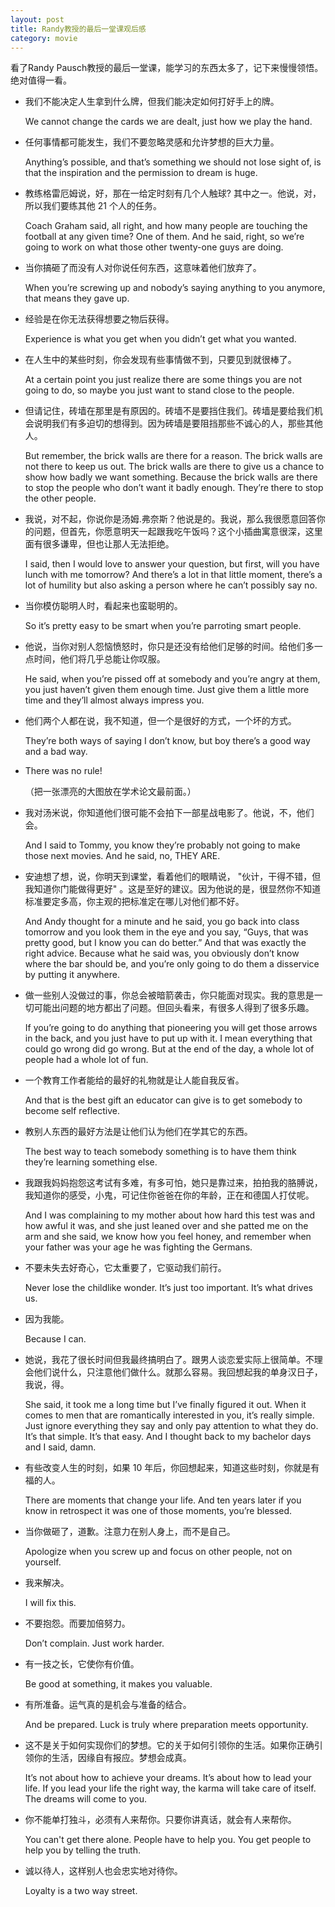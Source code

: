 ```yaml
---
layout: post
title: Randy教授的最后一堂课观后感
category: movie
---
```


看了Randy Pausch教授的最后一堂课，能学习的东西太多了，记下来慢慢领悟。绝对值得一看。

- 我们不能决定人生拿到什么牌，但我们能决定如何打好手上的牌。

    We cannot change the cards we are dealt, just how we play the hand.

- 任何事情都可能发生，我们不要忽略灵感和允许梦想的巨大力量。

    Anything’s possible, and that’s something we should not lose sight of, is that the inspiration and the permission to dream is huge.

- 教练格雷厄姆说，好，那在一给定时刻有几个人触球? 其中之一。他说，对，所以我们要练其他 21 个人的任务。

    Coach Graham said, all right, and how many people are touching the football at any given time? One of them. And he said, right, so we’re going to work on what those other twenty-one guys are doing.

- 当你搞砸了而没有人对你说任何东西，这意味着他们放弃了。

    When you’re screwing up and nobody’s saying anything to you anymore, that means they gave up.

- 经验是在你无法获得想要之物后获得。

    Experience is what you get when you didn’t get what you wanted.

- 在人生中的某些时刻，你会发现有些事情做不到，只要见到就很棒了。

    At a certain point you just realize there are some things you are not going to do, so maybe you just want to stand close to the people.

- 但请记住，砖墙在那里是有原因的。砖墙不是要挡住我们。砖墙是要给我们机会说明我们有多迫切的想得到。因为砖墙是要阻挡那些不诚心的人，那些其他人。

    But remember, the brick walls are there for a reason. The brick walls are not there to keep us out. The brick walls are there to give us a chance to show how badly we want something. Because the brick walls are there to stop the people who don’t want it badly enough. They’re there to stop the other people.

- 我说，对不起，你说你是汤姆.弗奈斯？他说是的。我说，那么我很愿意回答你的问题，但首先，你愿意明天一起跟我吃午饭吗？这个小插曲寓意很深，这里面有很多谦卑，但也让那人无法拒绝。

    I said, then I would love to answer your question, but first, will you have lunch with me tomorrow? And there’s a lot in that little moment, there’s a lot of humility but also asking a person where he can’t possibly say no.

- 当你模仿聪明人时，看起来也蛮聪明的。

    So it’s pretty easy to be smart when you’re parroting smart people.

- 他说，当你对别人怨恼愤怒时，你只是还没有给他们足够的时间。给他们多一点时间，他们将几乎总能让你叹服。

    He said, when you’re pissed off at somebody and you’re angry at them, you just haven’t given them enough time. Just give them a little more time and they’ll almost always impress you.

- 他们两个人都在说，我不知道，但一个是很好的方式，一个坏的方式。

    They’re both ways of saying I don’t know, but boy there’s a good way and a bad way.

- There was no rule!

    （把一张漂亮的大图放在学术论文最前面。）

- 我对汤米说，你知道他们很可能不会拍下一部星战电影了。他说，不，他们会。

    And I said to Tommy, you know they’re probably not going to make those next movies. And he said, no, THEY ARE.

- 安迪想了想，说，你明天到课堂，看着他们的眼睛说， "伙计，干得不错，但我知道你门能做得更好" 。这是至好的建议。因为他说的是，很显然你不知道标准要定多高，你主观的把标准定在哪儿对他们都不好。

    And Andy thought for a minute and he said, you go back into class tomorrow and you look them in the eye and you say, “Guys, that was pretty good, but I know you can do better.” And that was exactly the right advice. Because what he said was, you obviously don’t know where the bar should be, and you’re only going to do them a disservice by putting it anywhere.

- 做一些别人没做过的事，你总会被暗箭袭击，你只能面对现实。我的意思是一切可能出问题的地方都出了问题。但回头看来，有很多人得到了很多乐趣。

    If you’re going to do anything that pioneering you will get those arrows in the back, and you just have to put up with it. I mean everything that could go wrong did go wrong. But at the end of the day, a whole lot of people had a whole lot of fun.

- 一个教育工作者能给的最好的礼物就是让人能自我反省。

    And that is the best gift an educator can give is to get somebody to become self reflective.

- 教别人东西的最好方法是让他们认为他们在学其它的东西。

    The best way to teach somebody something is to have them think they’re learning something else.

- 我跟我妈妈抱怨这考试有多难，有多可怕，她只是靠过来，拍拍我的胳膊说，我知道你的感受，小鬼，可记住你爸爸在你的年龄，正在和德国人打仗呢。

    And I was complaining to my mother about how hard this test was and how awful it was, and she just leaned over and she patted me on the arm and she said, we know how you feel honey, and remember when your father was your age he was fighting the Germans.

- 不要未失去好奇心，它太重要了，它驱动我们前行。

    Never lose the childlike wonder. It’s just too important. It’s what drives us.

- 因为我能。

    Because I can.

- 她说，我花了很长时间但我最终搞明白了。跟男人谈恋爱实际上很简单。不理会他们说什么，只注意他们做什么。就那么容易。我回想起我的单身汉日子，我说，得。

    She said, it took me a long time but I’ve finally figured it out. When it comes to men that are romantically interested in you, it’s really simple. Just ignore everything they say and only pay attention to what they do. It’s that simple. It’s that easy. And I thought back to my bachelor days and I said, damn.

- 有些改变人生的时刻，如果 10 年后，你回想起来，知道这些时刻，你就是有福的人。

    There are moments that change your life. And ten years later if you know in retrospect it was one of those moments, you’re blessed.

- 当你做砸了，道歉。注意力在别人身上，而不是自己。

    Apologize when you screw up and focus on other people, not on yourself.

- 我来解决。

    I will fix this.

- 不要抱怨。而要加倍努力。

    Don’t complain. Just work harder.

- 有一技之长，它使你有价值。

    Be good at something, it makes you valuable.

- 有所准备。运气真的是机会与准备的结合。

    And be prepared. Luck is truly where preparation meets opportunity.

- 这不是关于如何实现你们的梦想。它的关于如何引领你的生活。如果你正确引领你的生活，因缘自有报应。梦想会成真。

    It’s not about how to achieve your dreams. It’s about how to lead your life. If you lead your life the right way, the karma will take care of itself. The dreams will come to you.

- 你不能单打独斗，必须有人来帮你。只要你讲真话，就会有人来帮你。

    You can't get there alone. People have to help you. You get people to help you by telling the truth.

- 诚以待人，这样别人也会忠实地对待你。

    Loyalty is a two way street.

